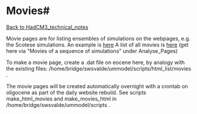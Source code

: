 # Movies#

[Back to HadCM3_technical_notes](HadCM3_technical_notes.md)

Movie pages are for listing ensembles of simulations on the webpages, e.g. the Scotese simulations.  An example is [here](https://www.paleo.bristol.ac.uk/ummodel/scripts/html_bridge/scotese_02.html) A list of all movies is [here](https://www.paleo.bristol.ac.uk/ummodel/users/ggdjl/new2/movie.html) (get here via "Movies of a sequence of simulations" under Analyse_Pages)

To make a movie page, create a .dat file on eocene here, by analogy with the existing files: /home/bridge/swsvalde/ummodel/scripts/html_list/movies .  

The movie pages will be created automatically overnight with a crontab on oligocene as part of the daily website rebuild.  See scripts make_html_movies and make_movies_html in /home/bridge/swsvalde/ummodel/scripts .







